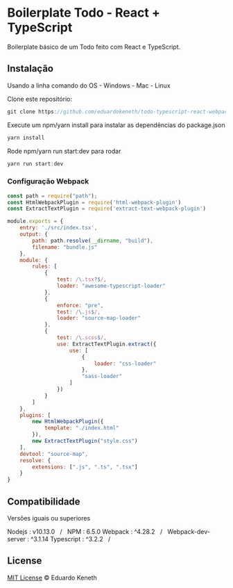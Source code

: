 # Boilerplate Todo -  React + TypeScript

Boilerplate básico de um Todo feito com React e TypeScript.

## Instalação

Usando a linha comando do OS - Windows - Mac - Linux

Clone este repositório:
```js
git clone https://github.com/eduardokeneth/todo-typescript-react-webpack
```

Execute um npm/yarn install para instalar as dependências do package.json
```js
yarn install
```

Rode npm/yarn run start:dev para rodar
```js
yarn run start:dev
```

### Configuração Webpack

```js
const path = require("path");
const HtmlWebpackPlugin = require('html-webpack-plugin')
const ExtractTextPlugin = require('extract-text-webpack-plugin')

module.exports = {
    entry: './src/index.tsx',
    output: {
        path: path.resolve(__dirname, "build"),
        filename: "bundle.js"
    },
    module: {
        rules: [
            {
                test: /\.tsx?$/,
                loader: "awesome-typescript-loader"
            },
            {
                enforce: "pre",
                test: /\.js$/,
                loader: "source-map-loader"
            },
            {
                test: /\.scss$/,
                use: ExtractTextPlugin.extract({
                    use: [
                        {
                            loader: "css-loader"
                        },
                        "sass-loader"
                    ]
                })
            }
        ]
    },
    plugins: [
        new HtmlWebpackPlugin({
            template: "./index.html"
        }),
        new ExtractTextPlugin("style.css")
    ],
    devtool: "source-map",
    resolve: {
        extensions: [".js", ".ts", ".tsx"]
    }
}

```

## Compatibilidade
Versões iguais ou superiores

Nodejs : v10.13.0 &nbsp;&nbsp;/&nbsp;&nbsp; NPM : 6.5.0
Webpack : ^4.28.2 &nbsp;&nbsp;/&nbsp;&nbsp; Webpack-dev-server : ^3.1.14
Typescript : ^3.2.2 &nbsp;&nbsp;/&nbsp;&nbsp;

License
--------

[MIT License](https://github.com/eduardokeneth/todo-typescript-react-webpack/blob/master/LICENSE.md) © Eduardo Keneth
